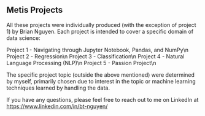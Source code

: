 ## Metis Projects

All these projects were individually produced (with the exception of project 1) by Brian Nguyen. Each project is intended to cover a specific domain of data science:

Project 1 - Navigating through Jupyter Notebook, Pandas, and NumPy\n
Project 2 - Regression\n
Project 3 - Classification\n
Project 4 - Natural Language Processing (NLP)\n
Project 5 - Passion Project\n

The specific project topic (outside the above mentioned) were determined by myself, primarily chosen due to interest in the topic or machine learning techniques learned by handling the data.

If you have any questions, please feel free to reach out to me on LinkedIn at https://www.linkedin.com/in/bt-nguyen/
